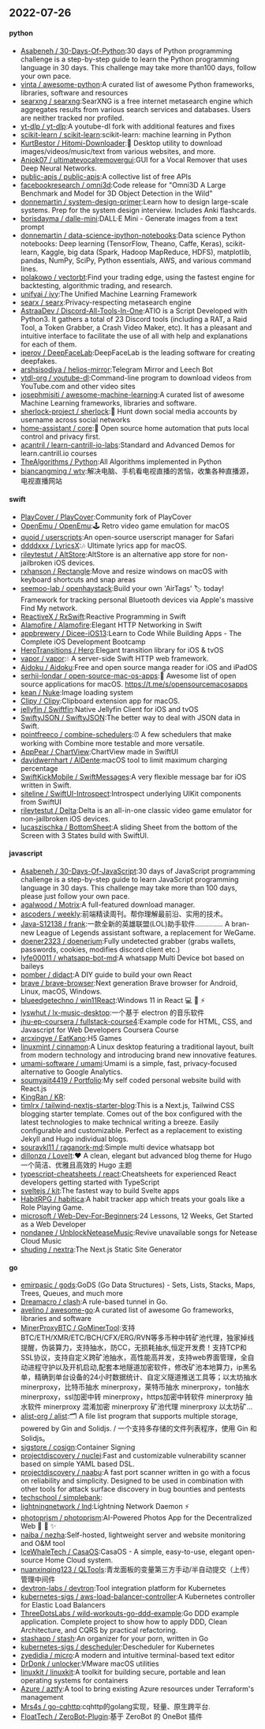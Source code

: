 ## 2022-07-26

#### python
* [Asabeneh / 30-Days-Of-Python](https://github.com/Asabeneh/30-Days-Of-Python):30 days of Python programming challenge is a step-by-step guide to learn the Python programming language in 30 days. This challenge may take more than100 days, follow your own pace.
* [vinta / awesome-python](https://github.com/vinta/awesome-python):A curated list of awesome Python frameworks, libraries, software and resources
* [searxng / searxng](https://github.com/searxng/searxng):SearXNG is a free internet metasearch engine which aggregates results from various search services and databases. Users are neither tracked nor profiled.
* [yt-dlp / yt-dlp](https://github.com/yt-dlp/yt-dlp):A youtube-dl fork with additional features and fixes
* [scikit-learn / scikit-learn](https://github.com/scikit-learn/scikit-learn):scikit-learn: machine learning in Python
* [KurtBestor / Hitomi-Downloader](https://github.com/KurtBestor/Hitomi-Downloader):🍰
Desktop utility to download images/videos/music/text from various websites, and more.
* [Anjok07 / ultimatevocalremovergui](https://github.com/Anjok07/ultimatevocalremovergui):GUI for a Vocal Remover that uses Deep Neural Networks.
* [public-apis / public-apis](https://github.com/public-apis/public-apis):A collective list of free APIs
* [facebookresearch / omni3d](https://github.com/facebookresearch/omni3d):Code release for "Omni3D A Large Benchmark and Model for 3D Object Detection in the Wild"
* [donnemartin / system-design-primer](https://github.com/donnemartin/system-design-primer):Learn how to design large-scale systems. Prep for the system design interview. Includes Anki flashcards.
* [borisdayma / dalle-mini](https://github.com/borisdayma/dalle-mini):DALL·E Mini - Generate images from a text prompt
* [donnemartin / data-science-ipython-notebooks](https://github.com/donnemartin/data-science-ipython-notebooks):Data science Python notebooks: Deep learning (TensorFlow, Theano, Caffe, Keras), scikit-learn, Kaggle, big data (Spark, Hadoop MapReduce, HDFS), matplotlib, pandas, NumPy, SciPy, Python essentials, AWS, and various command lines.
* [polakowo / vectorbt](https://github.com/polakowo/vectorbt):Find your trading edge, using the fastest engine for backtesting, algorithmic trading, and research.
* [unifyai / ivy](https://github.com/unifyai/ivy):The Unified Machine Learning Framework
* [searx / searx](https://github.com/searx/searx):Privacy-respecting metasearch engine
* [AstraaDev / Discord-All-Tools-In-One](https://github.com/AstraaDev/Discord-All-Tools-In-One):ATIO is a Script Developed with Python3. It gathers a total of 23 Discord tools (including a RAT, a Raid Tool, a Token Grabber, a Crash Video Maker, etc). It has a pleasant and intuitive interface to facilitate the use of all with help and explanations for each of them.
* [iperov / DeepFaceLab](https://github.com/iperov/DeepFaceLab):DeepFaceLab is the leading software for creating deepfakes.
* [arshsisodiya / helios-mirror](https://github.com/arshsisodiya/helios-mirror):Telegram Mirror and Leech Bot
* [ytdl-org / youtube-dl](https://github.com/ytdl-org/youtube-dl):Command-line program to download videos from YouTube.com and other video sites
* [josephmisiti / awesome-machine-learning](https://github.com/josephmisiti/awesome-machine-learning):A curated list of awesome Machine Learning frameworks, libraries and software.
* [sherlock-project / sherlock](https://github.com/sherlock-project/sherlock):🔎
Hunt down social media accounts by username across social networks
* [home-assistant / core](https://github.com/home-assistant/core):🏡
Open source home automation that puts local control and privacy first.
* [acantril / learn-cantrill-io-labs](https://github.com/acantril/learn-cantrill-io-labs):Standard and Advanced Demos for learn.cantrill.io courses
* [TheAlgorithms / Python](https://github.com/TheAlgorithms/Python):All Algorithms implemented in Python
* [biancangming / wtv](https://github.com/biancangming/wtv):解决电脑、手机看电视直播的苦恼，收集各种直播源，电视直播网站

#### swift
* [PlayCover / PlayCover](https://github.com/PlayCover/PlayCover):Community fork of PlayCover
* [OpenEmu / OpenEmu](https://github.com/OpenEmu/OpenEmu):🕹
Retro video game emulation for macOS
* [quoid / userscripts](https://github.com/quoid/userscripts):An open-source userscript manager for Safari
* [ddddxxx / LyricsX](https://github.com/ddddxxx/LyricsX):🎶
Ultimate lyrics app for macOS.
* [rileytestut / AltStore](https://github.com/rileytestut/AltStore):AltStore is an alternative app store for non-jailbroken iOS devices.
* [rxhanson / Rectangle](https://github.com/rxhanson/Rectangle):Move and resize windows on macOS with keyboard shortcuts and snap areas
* [seemoo-lab / openhaystack](https://github.com/seemoo-lab/openhaystack):Build your own 'AirTags'
🏷
today! Framework for tracking personal Bluetooth devices via Apple's massive Find My network.
* [ReactiveX / RxSwift](https://github.com/ReactiveX/RxSwift):Reactive Programming in Swift
* [Alamofire / Alamofire](https://github.com/Alamofire/Alamofire):Elegant HTTP Networking in Swift
* [appbrewery / Dicee-iOS13](https://github.com/appbrewery/Dicee-iOS13):Learn to Code While Building Apps - The Complete iOS Development Bootcamp
* [HeroTransitions / Hero](https://github.com/HeroTransitions/Hero):Elegant transition library for iOS & tvOS
* [vapor / vapor](https://github.com/vapor/vapor):💧
A server-side Swift HTTP web framework.
* [Aidoku / Aidoku](https://github.com/Aidoku/Aidoku):Free and open source manga reader for iOS and iPadOS
* [serhii-londar / open-source-mac-os-apps](https://github.com/serhii-londar/open-source-mac-os-apps):🚀
Awesome list of open source applications for macOS. https://t.me/s/opensourcemacosapps
* [kean / Nuke](https://github.com/kean/Nuke):Image loading system
* [Clipy / Clipy](https://github.com/Clipy/Clipy):Clipboard extension app for macOS.
* [jellyfin / Swiftfin](https://github.com/jellyfin/Swiftfin):Native Jellyfin Client for iOS and tvOS
* [SwiftyJSON / SwiftyJSON](https://github.com/SwiftyJSON/SwiftyJSON):The better way to deal with JSON data in Swift.
* [pointfreeco / combine-schedulers](https://github.com/pointfreeco/combine-schedulers):⏰
A few schedulers that make working with Combine more testable and more versatile.
* [AppPear / ChartView](https://github.com/AppPear/ChartView):ChartView made in SwiftUI
* [davidwernhart / AlDente](https://github.com/davidwernhart/AlDente):macOS tool to limit maximum charging percentage
* [SwiftKickMobile / SwiftMessages](https://github.com/SwiftKickMobile/SwiftMessages):A very flexible message bar for iOS written in Swift.
* [siteline / SwiftUI-Introspect](https://github.com/siteline/SwiftUI-Introspect):Introspect underlying UIKit components from SwiftUI
* [rileytestut / Delta](https://github.com/rileytestut/Delta):Delta is an all-in-one classic video game emulator for non-jailbroken iOS devices.
* [lucaszischka / BottomSheet](https://github.com/lucaszischka/BottomSheet):A sliding Sheet from the bottom of the Screen with 3 States build with SwiftUI.

#### javascript
* [Asabeneh / 30-Days-Of-JavaScript](https://github.com/Asabeneh/30-Days-Of-JavaScript):30 days of JavaScript programming challenge is a step-by-step guide to learn JavaScript programming language in 30 days. This challenge may take more than 100 days, please just follow your own pace.
* [agalwood / Motrix](https://github.com/agalwood/Motrix):A full-featured download manager.
* [ascoders / weekly](https://github.com/ascoders/weekly):前端精读周刊。帮你理解最前沿、实用的技术。
* [Java-S12138 / frank](https://github.com/Java-S12138/frank):一款全新的英雄联盟(LOL)助手软件.............. A bran-new League of Legends assistant software, a replacement for WeGame.
* [doener2323 / doenerium](https://github.com/doener2323/doenerium):Fully undetected grabber (grabs wallets, passwords, cookies, modifies discord client etc.)
* [lyfe00011 / whatsapp-bot-md](https://github.com/lyfe00011/whatsapp-bot-md):A whatsapp Multi Device bot based on baileys
* [pomber / didact](https://github.com/pomber/didact):A DIY guide to build your own React
* [brave / brave-browser](https://github.com/brave/brave-browser):Next generation Brave browser for Android, Linux, macOS, Windows.
* [blueedgetechno / win11React](https://github.com/blueedgetechno/win11React):Windows 11 in React
💻
🌈
⚡
* [lyswhut / lx-music-desktop](https://github.com/lyswhut/lx-music-desktop):一个基于 electron 的音乐软件
* [jhu-ep-coursera / fullstack-course4](https://github.com/jhu-ep-coursera/fullstack-course4):Example code for HTML, CSS, and Javascript for Web Developers Coursera Course
* [arcxingye / EatKano](https://github.com/arcxingye/EatKano):H5 Games
* [linuxmint / cinnamon](https://github.com/linuxmint/cinnamon):A Linux desktop featuring a traditional layout, built from modern technology and introducing brand new innovative features.
* [umami-software / umami](https://github.com/umami-software/umami):Umami is a simple, fast, privacy-focused alternative to Google Analytics.
* [soumyajit4419 / Portfolio](https://github.com/soumyajit4419/Portfolio):My self coded personal website build with React.js
* [KingRan / KR](https://github.com/KingRan/KR):
* [timlrx / tailwind-nextjs-starter-blog](https://github.com/timlrx/tailwind-nextjs-starter-blog):This is a Next.js, Tailwind CSS blogging starter template. Comes out of the box configured with the latest technologies to make technical writing a breeze. Easily configurable and customizable. Perfect as a replacement to existing Jekyll and Hugo individual blogs.
* [souravkl11 / raganork-md](https://github.com/souravkl11/raganork-md):Simple multi device whatsapp bot
* [dillonzq / LoveIt](https://github.com/dillonzq/LoveIt):❤️
A clean, elegant but advanced blog theme for Hugo 一个简洁、优雅且高效的 Hugo 主题
* [typescript-cheatsheets / react](https://github.com/typescript-cheatsheets/react):Cheatsheets for experienced React developers getting started with TypeScript
* [sveltejs / kit](https://github.com/sveltejs/kit):The fastest way to build Svelte apps
* [HabitRPG / habitica](https://github.com/HabitRPG/habitica):A habit tracker app which treats your goals like a Role Playing Game.
* [microsoft / Web-Dev-For-Beginners](https://github.com/microsoft/Web-Dev-For-Beginners):24 Lessons, 12 Weeks, Get Started as a Web Developer
* [nondanee / UnblockNeteaseMusic](https://github.com/nondanee/UnblockNeteaseMusic):Revive unavailable songs for Netease Cloud Music
* [shuding / nextra](https://github.com/shuding/nextra):The Next.js Static Site Generator

#### go
* [emirpasic / gods](https://github.com/emirpasic/gods):GoDS (Go Data Structures) - Sets, Lists, Stacks, Maps, Trees, Queues, and much more
* [Dreamacro / clash](https://github.com/Dreamacro/clash):A rule-based tunnel in Go.
* [avelino / awesome-go](https://github.com/avelino/awesome-go):A curated list of awesome Go frameworks, libraries and software
* [MinerProxyBTC / GoMinerTool](https://github.com/MinerProxyBTC/GoMinerTool):支持BTC/ETH/XMR/ETC/BCH/CFX/ERG/RVN等多币种中转矿池代理，独家掉线提醒，伪装算力，支持抽水，防CC，无损耗抽水,恒定开发费！支持TCP和SSL协议，支持自定义跨矿池抽水，高性能高并发，支持web界面管理，全自动进程守护以及开机启动,配套本地隧道加密软件，修改矿池本地算力，ip黑名单，精确到单台设备的24小时数据统计、自定义隧道推送工具等；以太坊抽水 minerproxy，比特币抽水 minerproxy，莱特币抽水 minerproxy，ton抽水 minerproxy，ssl加密中转 minerproxy，https加密中转软件 minerproxy 抽水软件 minerproxy 混淆加密 minerproxy 矿池代理 minerproxy 以太坊矿…
* [alist-org / alist](https://github.com/alist-org/alist):🗂️
A file list program that supports multiple storage, powered by Gin and Solidjs. / 一个支持多存储的文件列表程序，使用 Gin 和 Solidjs。
* [sigstore / cosign](https://github.com/sigstore/cosign):Container Signing
* [projectdiscovery / nuclei](https://github.com/projectdiscovery/nuclei):Fast and customizable vulnerability scanner based on simple YAML based DSL.
* [projectdiscovery / naabu](https://github.com/projectdiscovery/naabu):A fast port scanner written in go with a focus on reliability and simplicity. Designed to be used in combination with other tools for attack surface discovery in bug bounties and pentests
* [techschool / simplebank](https://github.com/techschool/simplebank):
* [lightningnetwork / lnd](https://github.com/lightningnetwork/lnd):Lightning Network Daemon
⚡️
* [photoprism / photoprism](https://github.com/photoprism/photoprism):AI-Powered Photos App for the Decentralized Web
🌈
💎
✨
* [naiba / nezha](https://github.com/naiba/nezha):Self-hosted, lightweight server and website monitoring and O&M tool
* [IceWhaleTech / CasaOS](https://github.com/IceWhaleTech/CasaOS):CasaOS - A simple, easy-to-use, elegant open-source Home Cloud system.
* [nuanxinqing123 / QLTools](https://github.com/nuanxinqing123/QLTools):青龙面板的变量第三方手动/半自动提交（上传）管理中间件
* [devtron-labs / devtron](https://github.com/devtron-labs/devtron):Tool integration platform for Kubernetes
* [kubernetes-sigs / aws-load-balancer-controller](https://github.com/kubernetes-sigs/aws-load-balancer-controller):A Kubernetes controller for Elastic Load Balancers
* [ThreeDotsLabs / wild-workouts-go-ddd-example](https://github.com/ThreeDotsLabs/wild-workouts-go-ddd-example):Go DDD example application. Complete project to show how to apply DDD, Clean Architecture, and CQRS by practical refactoring.
* [stashapp / stash](https://github.com/stashapp/stash):An organizer for your porn, written in Go
* [kubernetes-sigs / descheduler](https://github.com/kubernetes-sigs/descheduler):Descheduler for Kubernetes
* [zyedidia / micro](https://github.com/zyedidia/micro):A modern and intuitive terminal-based text editor
* [DrDonk / unlocker](https://github.com/DrDonk/unlocker):VMware macOS utilities
* [linuxkit / linuxkit](https://github.com/linuxkit/linuxkit):A toolkit for building secure, portable and lean operating systems for containers
* [Azure / aztfy](https://github.com/Azure/aztfy):A tool to bring existing Azure resources under Terraform's management
* [Mrs4s / go-cqhttp](https://github.com/Mrs4s/go-cqhttp):cqhttp的golang实现，轻量、原生跨平台.
* [FloatTech / ZeroBot-Plugin](https://github.com/FloatTech/ZeroBot-Plugin):基于 ZeroBot 的 OneBot 插件
